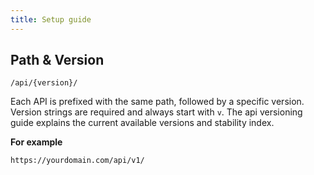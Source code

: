 ```yaml
---
title: Setup guide
---
```


## Path & Version

```
/api/{version}/
```

Each API is prefixed with the same path, followed by a specific version. Version strings are required and always start with `v`. The api versioning guide explains the current available versions and stability index.

**For example**

```
https://yourdomain.com/api/v1/
```
